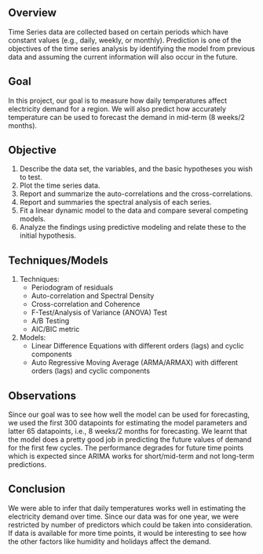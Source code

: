 ## Overview
Time Series data are collected based on certain periods which have constant values (e.g., daily, weekly, or monthly). Prediction is one of the objectives of the time series analysis by identifying the model from previous data and assuming the current information will also occur in the future.

## Goal
In this project, our goal is to measure how daily temperatures affect electricity demand for a region. We will also predict how accurately temperature can be used to forecast the demand in mid-term (8 weeks/2 months).

## Objective
1. Describe the data set, the variables, and the basic hypotheses you wish to test.
2. Plot the time series data.
3. Report and summarize the auto-correlations and the cross-correlations.
4. Report and summaries the spectral analysis of each series.
5. Fit a linear dynamic model to the data and compare several competing models.
6. Analyze the findings using predictive modeling and relate these to the initial hypothesis.

## Techniques/Models
1. Techniques:
   - Periodogram of residuals
   - Auto-correlation and Spectral Density
   - Cross-correlation and Coherence
   - F-Test/Analysis of Variance (ANOVA) Test
   - A/B Testing
   - AIC/BIC metric
2. Models:
   - Linear Difference Equations with different orders (lags) and cyclic components
   - Auto Regressive Moving Average (ARMA/ARMAX) with different orders (lags) and cyclic components

## Observations
Since our goal was to see how well the model can be used for forecasting, we used the first 300 datapoints for estimating the model parameters and latter 65 datapoints, i.e., 8 weeks/2 months for forecasting. We learnt that the model does a pretty good job in predicting the future values of demand for the first few cycles. The performance degrades for future time points which is expected since ARIMA works for short/mid-term and not long-term predictions.

## Conclusion
We were able to infer that daily temperatures works well in estimating the electricity demand over time. Since our data was for one year, we were restricted by number of predictors which could be taken into consideration. If data is available for more time points, it would be interesting to see how the other factors like humidity and holidays affect the demand.

